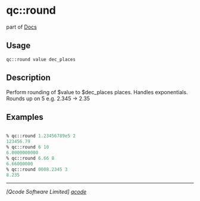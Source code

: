 qc::round
=========

part of [Docs](.)

Usage
-----
`
        qc::round value dec_places
    `

Description
-----------
Perform rounding of $value to $dec_places places.
        Handles exponentials.
        Rounds up on 5
        e.g. 2.345 -> 2.35

Examples
--------
```tcl

% qc::round 1.23456789e5 2
123456.79
% qc::round 6 10
6.0000000000
% qc::round 6.66 8
6.66000000
% qc::round 0008.2345 3
8.235
```

----------------------------------
*[Qcode Software Limited] [qcode]*

[qcode]: http://www.qcode.co.uk "Qcode Software"